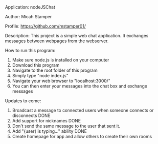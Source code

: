 Application: nodeJSChat

Author: Micah Stamper

Profile: https://github.com/mstamper01/

Description: This project is a simple web chat application. It exchanges messages between webpages from the webserver.

How to run this program:
  1. Make sure node.js is installed on your computer
  2. Download this program
  3. Navigate to the root folder of this program
  4. Simply type "node index.js"
  5. Navigate your web browser to "localhost:3000/"
  6. You can then enter your messages into the chat box and exchange messages

Updates to come:
  1. Broadcast a message to connected users when someone connects or disconnects DONE
  2. Add support for nicknames DONE
  3. Don't send the same message to the user that sent it.
  4. Add "{user} is typing..." ability DONE
  5. Create homepage for app and allow others to create their own rooms
